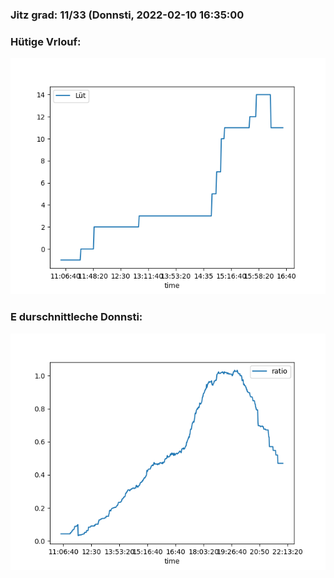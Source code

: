 ### Jitz grad: 11/33 (Donnsti, 2022-02-10 16:35:00

### Hütige Vrlouf:
![Graph](Today.png)

### E durschnittleche Donnsti:
![Graph](Donnsti.png)